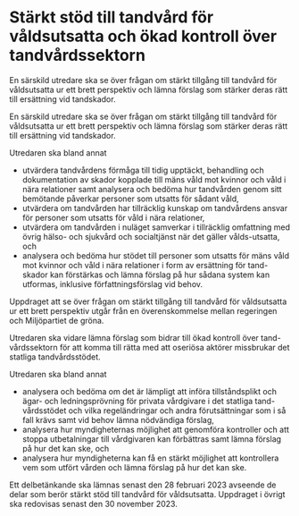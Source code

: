 # Stärkt stöd till tandvård för våldsutsatta och ökad kontroll över tandvårdssektorn

En särskild utredare ska se över frågan om stärkt tillgång till tandvård för våldsutsatta ur ett brett perspektiv och lämna förslag som stärker deras rätt till ersättning vid tandskador.

En särskild utredare ska se över frågan om stärkt tillgång till tandvård för våldsutsatta ur ett brett perspektiv och lämna förslag som stärker deras rätt till ersättning vid tandskador.

Utredaren ska bland annat

* utvärdera tandvårdens förmåga till tidig upptäckt, behandling och dokumentation av skador kopplade till mäns våld mot kvinnor och våld i nära relationer samt analysera och bedöma hur tandvården genom sitt bemötande påverkar personer som utsatts för sådant våld,
* utvärdera om tandvården har tillräcklig kunskap om tandvårdens ansvar för personer som utsatts för våld i nära relationer,
* utvärdera om tandvården i nuläget samverkar i tillräcklig omfattning med övrig hälso- och sjukvård och socialtjänst när det gäller vålds-utsatta, och
* analysera och bedöma hur stödet till personer som utsatts för mäns våld mot kvinnor och våld i nära relationer i form av ersättning för tand-skador kan förstärkas och lämna förslag på hur sådana system kan utformas, inklusive författningsförslag vid behov.

Uppdraget att se över frågan om stärkt tillgång till tandvård för våldsutsatta ur ett brett perspektiv utgår från en överenskommelse mellan regeringen och Miljöpartiet de gröna.

Utredaren ska vidare lämna förslag som bidrar till ökad kontroll över tand-vårdssektorn för att komma till rätta med att oseriösa aktörer missbrukar det statliga tandvårdsstödet.

Utredaren ska bland annat

* analysera och bedöma om det är lämpligt att införa tillståndsplikt och ägar- och ledningsprövning för privata vårdgivare i det statliga tand-vårdsstödet och vilka regeländringar och andra förutsättningar som i så fall krävs samt vid behov lämna nödvändiga förslag,
* analysera hur myndigheternas möjlighet att genomföra kontroller och att stoppa utbetalningar till vårdgivaren kan förbättras samt lämna förslag på hur det kan ske, och
* analysera hur myndigheterna kan få en stärkt möjlighet att kontrollera vem som utfört vården och lämna förslag på hur det kan ske.

Ett delbetänkande ska lämnas senast den 28 februari 2023 avseende de delar som berör stärkt stöd till tandvård för våldsutsatta. Uppdraget i övrigt ska redovisas senast den 30 november 2023.
